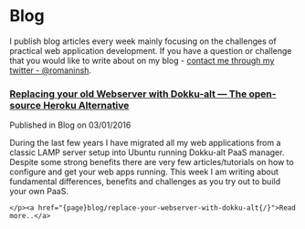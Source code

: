 # Blog

I publish blog articles every week mainly focusing on the challenges of practical
web application development.
If you have a question or challenge that you would like to write about on my blog - [contact me through my twitter - @romaninsh](https://twitter.com/romaninsh).

<article class="atk-box-large">
    <div class="atk-push">
      <h3 class="atk-text-baseline-default atk-push-reset"> <a href="{page}blog/replace-your-webserver-with-dokku-alt{/}">Replacing your old Webserver with Dokku-alt — The open-source Heroku Alternative</a></h3>
      <div class="atk-text-dimmed">Published in Blog on 03/01/2016</div>
    </div>
    <p>
      During the last few years I have migrated all my web applications from a classic LAMP server setup into Ubuntu running Dokku-alt PaaS manager. Despite some strong benefits there are very few articles/tutorials on how to configure and get your web apps running. This week I am writing about fundamental differences, benefits and challenges as you try out to build your own PaaS.

    </p><a href="{page}blog/replace-your-webserver-with-dokku-alt{/}">Read more..</a>
  </article>
